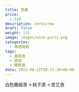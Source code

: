 ```yaml
---
title: 瓶塞
price:
  - 220
description: corkscrew
draft: false
weight: 131
image: images/wine-party.png
categories:
  - 啤酒調酒
tags:
  - 香甜酒
  - 調酒
  - 蘭姆酒
date: 2023-08-22T20:21:20+08:00
---
```

 白色蘭姆酒 ＋桃子酒 ＋苦艾酒